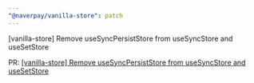 ```yaml
---
"@naverpay/vanilla-store": patch
---
```


[vanilla-store] Remove useSyncPersistStore from useSyncStore and useSetStore

PR: [[vanilla-store] Remove useSyncPersistStore from useSyncStore and useSetStore](https://github.com/NaverPayDev/pie/pull/181)
